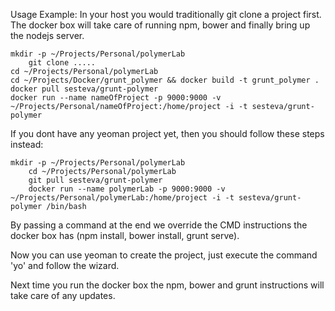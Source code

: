 

Usage Example: In your host you would traditionally git clone a project first. The docker box will take care of running npm, bower and finally bring up the nodejs server.

	mkdir -p ~/Projects/Personal/polymerLab
        git clone .....
	cd ~/Projects/Personal/polymerLab
	cd ~/Projects/Docker/grunt_polymer && docker build -t grunt_polymer .
	docker pull sesteva/grunt-polymer
	docker run --name nameOfProject -p 9000:9000 -v ~/Projects/Personal/nameOfProject:/home/project -i -t sesteva/grunt-polymer

If you dont have any yeoman project yet, then you should follow these steps instead:

	mkdir -p ~/Projects/Personal/polymerLab
        cd ~/Projects/Personal/polymerLab
        git pull sesteva/grunt-polymer
        docker run --name polymerLab -p 9000:9000 -v ~/Projects/Personal/polymerLab:/home/project -i -t sesteva/grunt-polymer /bin/bash

By passing a command at the end we override the CMD instructions the docker box has (npm install, bower install, grunt serve).

Now you can use yeoman to create the project, just execute the command 'yo' and follow the wizard. 

Next time you run the docker box the npm, bower and grunt instructions will take care of any updates.


